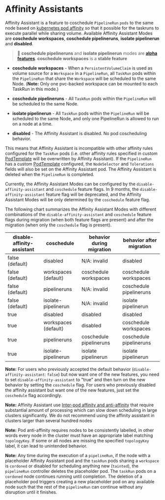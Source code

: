 <!--
---
linkTitle: "Affinity Assistants"
weight: 405
---
-->

# Affinity Assistants
Affinity Assistant is a feature to coschedule `PipelineRun` `pods` to the same node
based on [kubernetes pod affinity](https://kubernetes.io/docs/concepts/scheduling-eviction/assign-pod-node/#inter-pod-affinity-and-anti-affinity) so that it possible for the taskruns to execute parallel while sharing volume.
Available Affinity Assistant Modes are **coschedule workspaces**, **coschedule pipelineruns**,
**isolate pipelinerun** and **disabled**. 

> :seedling: **coschedule pipelineruns** and **isolate pipelinerun** modes are [**alpha features**](./additional-configs.md#alpha-features).
> **coschedule workspaces** is a **stable feature**

* **coschedule workspaces** - When a `PersistentVolumeClaim` is used as volume source for a `Workspace` in a `PipelineRun`,
all `TaskRun` pods within the `PipelineRun` that share the `Workspace` will be scheduled to the same Node. (**Note:** Only one pvc-backed workspace can be mounted to each TaskRun in this mode.)

* **coschedule pipelineruns** - All `TaskRun` pods within the `PipelineRun` will be scheduled to the same Node.

* **isolate pipelinerun** - All `TaskRun` pods within the `PipelineRun` will be scheduled to the same Node,
and only one PipelineRun is allowed to run on a node at a time.

* **disabled** - The Affinity Assistant is disabled. No pod coscheduling behavior.

This means that Affinity Assistant is incompatible with other affinity rules
configured for the `TaskRun` pods (i.e. other affinity rules specified in custom [PodTemplate](pipelineruns.md#specifying-a-pod-template) will be overwritten by Affinity Assistant).
If the `PipelineRun` has a custom [PodTemplate](pipelineruns.md#specifying-a-pod-template) configured, the `NodeSelector` and `Tolerations` fields will also be set on the Affinity Assistant pod. The Affinity Assistant
is deleted when the `PipelineRun` is completed. 

Currently, the Affinity Assistant Modes can be configured by the `disable-affinity-assistant` and `coschedule` feature flags. In 9 months, the `disable-affinity-assistant` feature flag will be deprecated, and the Affinity Assistant Modes will be only determined by the `coschedule` feature flag. 

The following chart summarizes the Affinity Assistant Modes with different combinations of the `disable-affinity-assistant` and `coschedule` feature flags during migration (when both feature flags are present) and after the migration (when only the `coschedule` flag is present).

<table>
    <thead>
        <tr>
            <th>disable-affinity-assistant</th>
            <th>coschedule</th>
            <th>behavior during migration</th>
            <th>behavior after migration</th>
        </tr>
    </thead>
    <tbody>
        <tr>
            <td>false (default)</td>
            <td>disabled</td>
            <td>N/A: invalid</td>
            <td>disabled</td>
        </tr>
        <tr>
            <td>false (default)</td>
            <td>workspaces (default)</td>
            <td>coschedule workspaces</td>
            <td>coschedule workspaces</td>
        </tr>
        <tr>
            <td>false (default)</td>
            <td>pipelineruns</td>
            <td>N/A: invalid</td>
            <td>coschedule pipelineruns</td>
        </tr>
        <tr>
            <td>false (default)</td>
            <td>isolate-pipelinerun</td>
            <td>N/A: invalid</td>
            <td>isolate pipelinerun</td>
        </tr>
        <tr>
            <td>true</td>
            <td>disabled</td>
            <td>disabled</td>
            <td>disabled</td>
        </tr>
        <tr>
            <td>true</td>
            <td>workspaces (default)</td>
            <td>disabled</td>
            <td>coschedule workspaces</td>
        </tr>
        <tr>
            <td>true</td>
            <td>pipelineruns</td>
            <td>coschedule pipelineruns</td>
            <td>coschedule pipelineruns</td>
        </tr>
        <tr>
            <td>true</td>
            <td>isolate-pipelinerun</td>
            <td>isolate pipelinerun</td>
            <td>isolate pipelinerun</td>
        </tr>
    </tbody>
</table>

**Note:** For users who previously accepted the default behavior (`disable-affinity-assistant`: `false`) but now want one of the new features, you need to set `disable-affinity-assistant` to "true" and then turn on the new behavior by setting the `coschedule` flag. For users who previously disabled the affinity assistant but want one of the new features, just set the `coschedule` flag accordingly.

**Note:** Affinity Assistant use [Inter-pod affinity and anti-affinity](https://kubernetes.io/docs/concepts/scheduling-eviction/assign-pod-node/#inter-pod-affinity-and-anti-affinity)
that require substantial amount of processing which can slow down scheduling in large clusters
significantly. We do not recommend using the affinity assistant in clusters larger than several hundred nodes

**Note:** Pod anti-affinity requires nodes to be consistently labelled, in other words every
node in the cluster must have an appropriate label matching `topologyKey`. If some or all nodes
are missing the specified `topologyKey` label, it can lead to unintended behavior.

**Note:** Any time during the execution of a `pipelineRun`, if the node with a placeholder Affinity Assistant pod and
the `taskRun` pods sharing a `workspace` is `cordoned` or disabled for scheduling anything new (`tainted`), the
`pipelineRun` controller deletes the placeholder pod. The `taskRun` pods on a `cordoned` node continues running
until completion. The deletion of a placeholder pod triggers creating a new placeholder pod on any available node
such that the rest of the `pipelineRun` can continue without any disruption until it finishes.